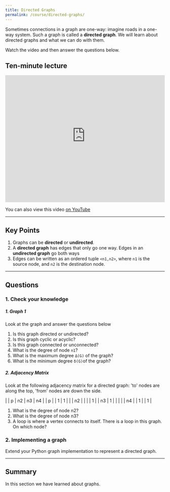 ```yaml
---
title: Directed Graphs
permalink: /course/directed-graphs/
---
```


Sometimes connections in a graph are one-way: imagine roads in a one-way system. Such a graph is called a **directed graph**. We will learn about directed graphs and what we can do with them.

Watch the video and then answer the questions below.

## Ten-minute lecture

<iframe width="100%" height="400px" src="https://www.youtube-nocookie.com/embed/X_f8upZKcKc" frameborder="0" allow="accelerometer; autoplay; encrypted-media; gyroscope; picture-in-picture" allowfullscreen></iframe>

You can also view this video [on YouTube](https://youtu.be/X_f8upZKcKc)

---

## Key Points

1. Graphs can be **directed** or **undirected**.
2. A **directed graph** has edges that only go one way. Edges in an **undirected graph** go both ways
3. Edges can be written as an ordered tuple `<n1,n2>`, where `n1` is the source node, and `n2` is the destination node.

---


## Questions

### 1. Check your knowledge

##### 1. Graph 1

Look at the graph and answer the questions below

1. Is this graph directed or undirected?
2. Is this graph cyclic or acyclic?
3. Is this graph connected or unconnected?
4. What is the degree of node `n1`?
5. What is the maximum degree `Δ(G)` of the graph?
6. What is the minimum degree `δ(G)`of the graph?

##### 2. Adjacency Matrix

Look at the following adjacency matrix for a directed graph: 'to' nodes are along the top, 'from' nodes are down the side.

|    | p | n2 | n3 | n4 |
| p  |   | 1  | 1  |    |
| n2 |   |    |    |  1 |
| n3 | 1 |    |    |    |
| n4 |   | 1  |    |  1 |

1. What is the degree of node n2?
2. What is the degree of node n3?
3. A loop is where a vertex connects to itself. There is a loop in this graph. On which node?

### 2. Implementing a graph

Extend your Python graph implementation to represent a directed graph.

---

## Summary

In this section we have learned about graphs.